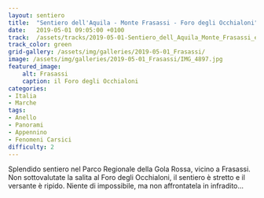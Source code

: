 ```yaml
---
layout: sentiero
title:  "Sentiero dell'Aquila - Monte Frasassi - Foro degli Occhialoni"
date:   2019-05-01 09:05:00 +0100
track:  /assets/tracks/2019-05-01-Sentiero_dell_Aquila_Monte_Frasassi_e_Foro_degli_Occhialoni.gpx
track_color: green
grid-gallery: /assets/img/galleries/2019-05-01_Frasassi/
image: /assets/img/galleries/2019-05-01_Frasassi/IMG_4897.jpg
featured_image:
    alt: Frasassi
    caption: il Foro degli Occhialoni
categories:
- Italia
- Marche
tags:
- Anello
- Panorami
- Appennino
- Fenomeni Carsici
difficulty: 2
---
```


Splendido sentiero nel Parco Regionale della Gola Rossa, vicino a Frasassi. Non sottovalutate la salita al Foro degli Occhialoni, il sentiero è stretto e il versante è ripido. Niente di impossibile, ma non affrontatela in infradito... 